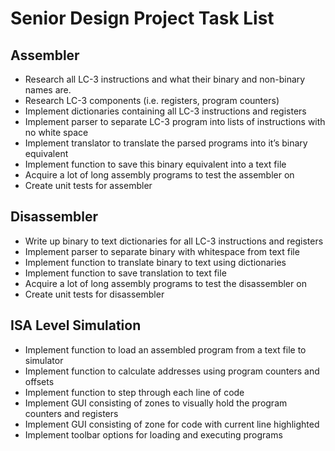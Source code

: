 # Senior Design Project Task List

## Assembler 
- Research all LC-3 instructions and what their binary and non-binary names are.
- Research LC-3 components (i.e. registers, program counters)
- Implement dictionaries containing all LC-3 instructions and registers
- Implement parser to separate LC-3 program into lists of instructions with no white space
- Implement translator to translate the parsed programs into it’s binary equivalent
- Implement function to save this binary equivalent into a text file
- Acquire a lot of long assembly programs to test the assembler on
- Create unit tests for assembler
## Disassembler
- Write up binary to text dictionaries for all LC-3 instructions and registers
- Implement parser to separate binary with whitespace from text file
- Implement function to translate binary to text using dictionaries
- Implement function to save translation to text file
- Acquire a lot of long assembly programs to test the disassembler on
- Create unit tests for disassembler
## ISA Level Simulation
- Implement function to load an assembled program from a text file to simulator
- Implement function to calculate addresses using program counters and offsets
- Implement function to step through each line of code
- Implement GUI consisting of zones to visually hold the program counters and registers
- Implement GUI consisting of zone for code with current line highlighted
- Implement toolbar options for loading and executing programs
